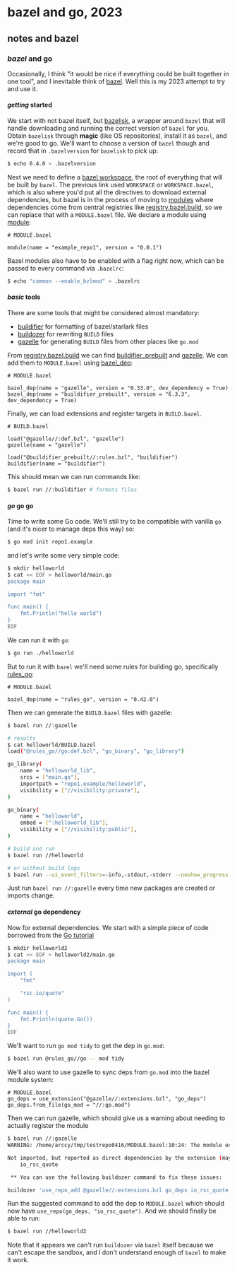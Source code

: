 # bazel and go, 2023

## notes and bazel

### _bazel_ and go

Occasionally, I think "it would be nice if everything could be built together in one tool",
and I inevitable think of [bazel](https://bazel.build/).
Well this is my 2023 attempt to try and use it.

#### _getting_ started

We start with not bazel itself, but [bazelisk](https://github.com/bazelbuild/bazelisk),
a wrapper around `bazel` that will handle downloading and running the correct version of `bazel` for you.
Obtain `bazelisk` through **magic** (like OS repositories), install it as `bazel`,
and we're good to go.
We'll want to choose a version of `bazel` though
and record that in `.bazelversion` for `bazelisk` to pick up:

```sh
$ echo 6.4.0 > .bazelversion
```

Next we need to define a [bazel workspace](https://bazel.build/concepts/build-ref#workspace),
the root of everything that will be built by `bazel`.
The previous link used `WORKSPACE` or `WORKSPACE.bazel`,
which is also where you'd put all the directives to download external dependencies,
but bazel is in the process of moving to [modules](https://bazel.build/external/module)
where dependencies come from central registries like [registry.bazel.build],
so we can replace that with a `MODULE.bazel` file.
We declare a module using [module](https://bazel.build/rules/lib/globals/module#bazel_dep):

```bzl
# MODULE.bazel

module(name = "example_repo1", version = "0.0.1")
```

Bazel modules also have to be enabled with a flag right now,
which can be passed to every command via `.bazelrc`:

```sh
$ echo "common --enable_bzlmod" > .bazelrc
```

#### _basic_ tools

There are some tools that might be considered almost mandatory:

- [buildifier](https://github.com/bazelbuild/buildtools/tree/master/buildifier) for formatting of bazel/starlark files
- [buildozer](https://github.com/bazelbuild/buildtools/tree/master/buildozer) for rewriting `BUILD` files
- [gazelle](https://github.com/bazelbuild/bazel-gazelle) for generating `BUILD` files from other places like `go.mod`

From [registry.bazel.build] we can find
[buildifier_prebuilt](https://registry.bazel.build/modules/buildifier_prebuilt)
and [gazelle](https://registry.bazel.build/modules/gazelle).
We can add them to `MODULE.bazel` using [bazel_dep](https://bazel.build/rules/lib/globals/module#bazel_dep):

```bzl
# MODULE.bazel

bazel_dep(name = "gazelle", version = "0.33.0", dev_dependency = True)
bazel_dep(name = "buildifier_prebuilt", version = "6.3.3", dev_dependency = True)
```

Finally, we can load extensions and register targets in `BUILD.bazel`.

```bzl
# BUILD.bazel

load("@gazelle//:def.bzl", "gazelle")
gazelle(name = "gazelle")

load("@buildifier_prebuilt//:rules.bzl", "buildifier")
buildifier(name = "buildifier")
```

This should mean we can run commands like:

```sh
$ bazel run //:buildifier # formats files
```

#### _go_ go go

Time to write some Go code.
We'll still try to be compatible with vanilla `go`
(and it's nicer to manage deps this way) so:

```sh
$ go mod init repo1.example
```

and let's write some very simple code:

```sh
$ mkdir helloworld
$ cat << EOF > helloworld/main.go
package main

import "fmt"

func main() {
	fmt.Println("hello world")
}
EOF
```

We can run it with `go`:

```sh
$ go run ./helloworld
```

But to run it with `bazel` we'll need some rules for building go,
specifically [rules_go](https://registry.bazel.build/modules/rules_go):

```bzl
# MODULE.bazel

bazel_dep(name = "rules_go", version = "0.42.0")
```

Then we can generate the `BUILD.bazel` files with gazelle:

```sh
$ bazel run //:gazelle

# results
$ cat helloworld/BUILD.bazel
load("@rules_go//go:def.bzl", "go_binary", "go_library")

go_library(
    name = "helloworld_lib",
    srcs = ["main.go"],
    importpath = "repo1.example/helloworld",
    visibility = ["//visibility:private"],
)

go_binary(
    name = "helloworld",
    embed = [":helloworld_lib"],
    visibility = ["//visibility:public"],
)

# build and run
$ bazel run //helloworld

# or without build logs
$ bazel run --ui_event_filters=-info,-stdout,-stderr --noshow_progress //helloworld
```

Just run `bazel run //:gazelle` every time new packages are created or imports change.

#### _external_ go dependency

Now for external dependencies.
We start with a simple piece of code borrowed from the [Go tutorial](https://go.dev/doc/tutorial/getting-started#call)

```sh
$ mkdir helloworld2
$ cat << EOF > helloworld2/main.go
package main

import (
	"fmt"

	"rsc.io/quote"
)

func main() {
	fmt.Println(quote.Go())
}
EOF
```

We'll want to run `go mod tidy` to get the dep in `go.mod`:

```sh
$ bazel run @rules_go//go -- mod tidy
```

We'll also want to use gazelle to sync deps from `go.mod` into the bazel module system:

```bzl
# MODULE.bazel
go_deps = use_extension("@gazelle//:extensions.bzl", "go_deps")
go_deps.from_file(go_mod = "//:go.mod")
```

Then we can run gazelle, which should give us a warning about needing to actually register the module

```sh
$ bazel run //:gazelle
WARNING: /home/arccy/tmp/testrepo0416/MODULE.bazel:10:24: The module extension go_deps defined in @gazelle//:extensions.bzl reported incorrect imports of repositories via use_repo():

Not imported, but reported as direct dependencies by the extension (may cause the build to fail):
    io_rsc_quote

 ** You can use the following buildozer command to fix these issues:

buildozer 'use_repo_add @gazelle//:extensions.bzl go_deps io_rsc_quote' //MODULE.bazel:all
```

Run the suggested command to add the dep to `MODULE.bazel`
which should now have `use_repo(go_deps, "io_rsc_quote")`.
And we should finally be able to run:

```sh
$ bazel run //helloworld2
```

Note that it appears we can't run `buildozer` via `bazel` itself because we can't escape the sandbox,
and I don't understand enough of `bazel` to make it work.

[registry.bazel.build]: https://registry.bazel.build/
